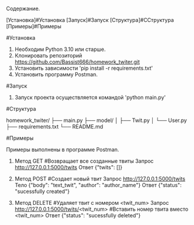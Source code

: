 Содержание.

[Установка]#Установка
[Запуск]#Запуск
[Структура]#CСтруктура
[Примеры]#Примеры


#Установка
1. Необходим Python 3.10 или старше.
2. Клонировать репозиторий https://github.com/Bassist666/homework_twiter.git
3. Установить зависимости 'pip install -r requirements.txt'
4. Установить программу Postman.


#Запуск
1. Запуск проекта осуществляется командой 'python main.py'

#Структура

homework_twiter/
├── main.py
├── model/
│ ├── Twit.py
│ └── User.py
├── requirements.txt
└── README.md

#Примеры

Примеры выполнены в программе Postman.

1. Метод GET #Возвращает все созданные твиты
   Запрос http://127.0.0.1:5000/twits
   Ответ {"twits": []}

2. Метод POST #Создает новый твит
   Запрос http://127.0.0.1:5000/twits    
   Тело {"body": "text_twit", "author": "author_name"}
   Ответ {"status": "sucessfully created"}

3. Метод DELETE #Удаляет твит с номером <twit_num>
   Запрос http://127.0.0.1:5000/twits/<twit_num> #Вставить номер твита вместо <twit_num>
   Ответ {"status": "sucessfully deleted"}